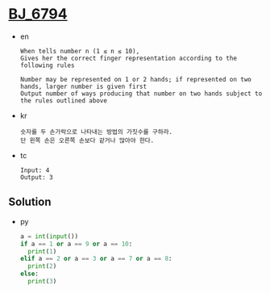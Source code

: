 # [BJ_6794](https://acmicpc.net/problem/6794)

* en

  ```en
  When tells number n (1 ≤ n ≤ 10),
  Gives her the correct finger representation according to the following rules

  Number may be represented on 1 or 2 hands; if represented on two hands, larger number is given first
  Output number of ways producing that number on two hands subject to the rules outlined above
  ```

* kr

  ```kr
  숫자를 두 손가락으로 나타내는 방법의 가짓수를 구하라.
  단 왼쪽 손은 오른쪽 손보다 같거나 많아야 한다.
  ```

* tc

  ```tc
  Input: 4
  Output: 3
  ```

## Solution

* py

  ```py
  a = int(input())
  if a == 1 or a == 9 or a == 10:
    print(1)
  elif a == 2 or a == 3 or a == 7 or a == 8:
    print(2)
  else:
    print(3)
  ```
